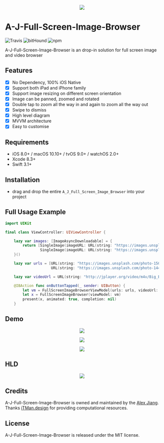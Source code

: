 <p align="center">
    <img src="https://github.com/pigfly/A_J_Full_Screen_Image_Browser/blob/master/assets/logo.png?raw=true">
</p>

# A-J-Full-Screen-Image-Browser

![Travis](https://img.shields.io/travis/USER/REPO.svg)
![bitHound](https://img.shields.io/bithound/code/github/rexxars/sse-channel.svg)
![npm](https://img.shields.io/npm/l/express.svg)

A-J-Full-Screen-Image-Browser is an drop-in solution for full screen image and video browser

## Features

- [x] No Dependency, 100% iOS Native
- [x] Support both iPad and iPhone family
- [x] Support image resizing on different screen orientation
- [x] Image can be panned, zoomed and rotated
- [x] Double tap to zoom all the way in and again to zoom all the way out
- [x] Swipe to dismiss
- [x] High level diagram
- [x] MVVM architecture
- [x] Easy to customise

## Requirements

- iOS 8.0+ / macOS 10.10+ / tvOS 9.0+ / watchOS 2.0+
- Xcode 8.3+
- Swift 3.1+

## Installation

- drag and drop the entire `A_J_Full_Screen_Image_Browser` into your project

## Full Usage Example

```swift
import UIKit

final class ViewController: UIViewController {

    lazy var images: [ImageAsyncDownloadable] = {
        return [SingleImage(imageURL: URL(string: "https://images.unsplash.com/photo-1445264918150-66a2371142a2?ixlib=rb-0.3.5&ixid=eyJhcHBfaWQiOjEyMDd9&s=79730c9ec106e3ccee026c648c624e5f&auto=format&fit=crop&w=3800&q=80")!),
                SingleImage(imageURL: URL(string: "https://images.unsplash.com/photo-1483086431886-3590a88317fe?ixlib=rb-0.3.5&s=96129ab02a4a277f5c27273d14323a9a&auto=format&fit=crop&w=3668&q=80")!)]
    }()

    lazy var urls = [URL(string: "https://images.unsplash.com/photo-1502899576159-f224dc2349fa?ixlib=rb-0.3.5&s=4f3943a5d663f9bb062d7d380c8d6fdf&auto=format&fit=crop&w=3700&q=80")!,
                     URL(string: "https://images.unsplash.com/photo-1445264918150-66a2371142a2?ixlib=rb-0.3.5&ixid=eyJhcHBfaWQiOjEyMDd9&s=79730c9ec106e3ccee026c648c624e5f&auto=format&fit=crop&w=3800&q=80")!]

    lazy var videoUrl = URL(string: "http://jplayer.org/video/m4v/Big_Buck_Bunny_Trailer.m4v")!

    @IBAction func onButtonTapped(_ sender: UIButton) {
        let vm = FullScreenImageBrowserViewModel(urls: urls, videoUrl: videoUrl)
        let x = FullScreenImageBrowser(viewModel: vm)
        present(x, animated: true, completion: nil)
    }
```


## Demo

<p align="center">
    <img src="https://github.com/pigfly/A_J_Full_Screen_Image_Browser/blob/master/assets/demo.gif?raw=true">
</p>

<p align="center">
    <img src="https://github.com/pigfly/A_J_Full_Screen_Image_Browser/blob/master/assets/demo2.gif?raw=true">
</p>

<p align="center">
    <img src="https://github.com/pigfly/A_J_Full_Screen_Image_Browser/blob/master/assets/demo3.gif?raw=true">
</p>

## HLD

<p align="center">
    <img src="https://github.com/pigfly/A_J_Full_Screen_Image_Browser/blob/master/assets/hld.png?raw=true">
</p>


## Credits

A-J-Full-Screen-Image-Browser is owned and maintained by the [Alex Jiang](https://pigfly.github.io). Thanks [iTMan.design](https://itman.design) for providing computational resources.

## License

A-J-Full-Screen-Image-Browser is released under the MIT license.